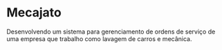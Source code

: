 # Mecajato
Desenvolvendo um sistema para gerenciamento de ordens de serviço de uma empresa que trabalho como lavagem de carros e mecânica.
